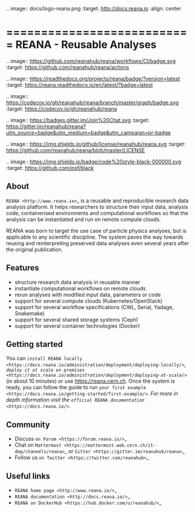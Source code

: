 .. image:: docs/logo-reana.png
   :target: http://docs.reana.io
   :align: center

===========================
 REANA - Reusable Analyses
===========================

.. image:: https://github.com/reanahub/reana/workflows/CI/badge.svg
   :target: https://github.com/reanahub/reana/actions

.. image:: https://readthedocs.org/projects/reana/badge/?version=latest
   :target: https://reana.readthedocs.io/en/latest/?badge=latest

.. image:: https://codecov.io/gh/reanahub/reana/branch/master/graph/badge.svg
   :target: https://codecov.io/gh/reanahub/reana

.. image:: https://badges.gitter.im/Join%20Chat.svg
   :target: https://gitter.im/reanahub/reana?utm_source=badge&utm_medium=badge&utm_campaign=pr-badge

.. image:: https://img.shields.io/github/license/reanahub/reana.svg
   :target: https://github.com/reanahub/reana/blob/master/LICENSE

.. image:: https://img.shields.io/badge/code%20style-black-000000.svg
   :target: https://github.com/psf/black

About
-----

`REANA <http://www.reana.io>`_ is a reusable and reproducible research data
analysis platform. It helps researchers to structure their input data, analysis
code, containerised environments and computational workflows so that the
analysis can be instantiated and run on remote compute clouds.

REANA was born to target the use case of particle physics analyses, but is
applicable to any scientific discipline. The system paves the way towards
reusing and reinterpreting preserved data analyses even several years after the
original publication.

Features
--------

- structure research data analysis in reusable manner
- instantiate computational workflows on remote clouds
- rerun analyses with modified input data, parameters or code
- support for several compute clouds (Kubernetes/OpenStack)
- support for several workflow specifications (CWL, Serial, Yadage, Snakemake)
- support for several shared storage systems (Ceph)
- support for several container technologies (Docker)

Getting started
---------------

You can `install REANA locally <https://docs.reana.io/administration/deployment/deploying-locally/>`_, `deploy it at scale on premises
<https://docs.reana.io/administration/deployment/deploying-at-scale/>`_ (in about 10 minutes) or use https://reana.cern.ch. Once the system
is ready, you can follow the guide to run `your first example <https://docs.reana.io/getting-started/first-example/>`_.
For more in depth information visit the `official REANA documentation <https://docs.reana.io/>`_.

Community
---------

- Discuss `on Forum <https://forum.reana.io/>`_
- Chat on `Mattermost <https://mattermost.web.cern.ch/it-dep/channels/reana>`_ or `Gitter <https://gitter.im/reanahub/reana>`_
- Follow us `on Twitter <https://twitter.com/reanahub>`_

Useful links
------------

- `REANA home page <http://www.reana.io/>`_
- `REANA documentation <http://docs.reana.io/>`_
- `REANA on DockerHub <https://hub.docker.com/u/reanahub/>`_
